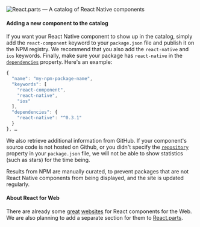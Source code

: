 ![React.parts — A catalog of React Native components](https://gc.david.tools/react-parts.svg)

#### Adding a new component to the catalog

If you want your React Native component to show up in the catalog, simply add the `react-component` keyword to your `package.json` file and publish it on the NPM registry. We recommend that you also add the `react-native` and `ios` keywords. Finally, make sure your package has `react-native` in the [`dependencies`](https://docs.npmjs.com/files/package.json#dependencies) property. Here's an example:

```js
{
  "name": "my-npm-package-name",
  "keywords": [
    "react-component",
    "react-native",
    "ios"
  ],
  "dependencies": {
    "react-native": "^0.3.1"
  }
}, …
```

We also retrieve additional information from GitHub. If your component's source code is not hosted on Github, or you didn't specify the [`repository`](https://docs.npmjs.com/files/package.json#repository) property in your `package.json` file, we will not be able to show statistics (such as stars) for the time being.

Results from NPM are manually curated, to prevent packages that are not React Native components from being displayed, and the site is updated regularly.

#### About React for Web

There are already some [great](http://react-components.com/) [websites](http://www.reactjsx.com/) for React components for the Web. We are also planning to add a separate section for them to [React.parts](https://react.parts).
